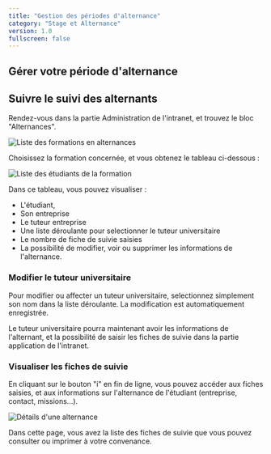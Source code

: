 ```yaml
---
title: "Gestion des périodes d'alternance"
category: "Stage et Alternance"
version: 1.0
fullscreen: false
---
```


## Gérer votre période d'alternance

## Suivre le suivi des alternants

Rendez-vous dans la partie Administration de l'intranet, et trouvez le bloc "Alternances".

![Liste des formations en alternances](/images/administration/alternance1.png)

Choisissez la formation concernée, et vous obtenez le tableau ci-dessous :

![Liste des étudiants de la formation](/images/administration/alternance2.png)

Dans ce tableau, vous pouvez visualiser :

* L'étudiant,
* Son entreprise
* Le tuteur entreprise
* Une liste déroulante pour selectionner le tuteur universitaire
* Le nombre de fiche de suivie saisies
* La possibilité de modifier, voir ou supprimer les informations de l'alternance.

### Modifier le tuteur universitaire

Pour modifier ou affecter un tuteur universitaire, selectionnez simplement son nom dans la liste déroulante. La modification est automatiquement enregistrée.

Le tuteur universitaire pourra maintenant avoir les informations de l'alternant, et la possibilité de saisir les fiches de suivie dans la partie application de l'intranet.

### Visualiser les fiches de suivie

En cliquant sur le bouton "i" en fin de ligne, vous pouvez accéder aux fiches saisies, et aux informations sur l'alternance de l'étudiant (entreprise, contact, missions...).

![Détails d'une alternance](/images/administration/alternance3.png)

Dans cette page, vous avez la liste des fiches de suivie que vous pouvez consulter ou imprimer à votre convenance.

